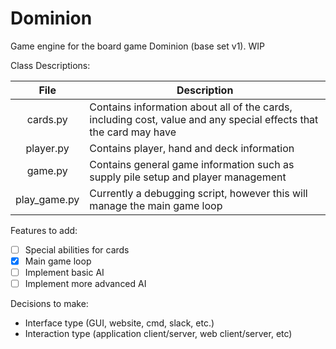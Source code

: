 # Dominion
Game engine for the board game Dominion (base set v1). WIP

Class Descriptions:

| File        | Description           |
| :-------------: |-------------|
|    cards.py      | Contains information about all of the cards, including cost, value and any special effects that the card may have |
|    player.py     | Contains player, hand and deck information      |
|     game.py      | Contains general game information such as supply pile setup and player management      |
|    play_game.py  |   Currently a debugging script, however this will manage the main game loop |


Features to add:

- [ ] Special abilities for cards
- [x] Main game loop
- [ ] Implement basic AI
- [ ] Implement more advanced AI

Decisions to make:
- Interface type (GUI, website, cmd, slack, etc.)
- Interaction type (application client/server, web client/server, etc)
